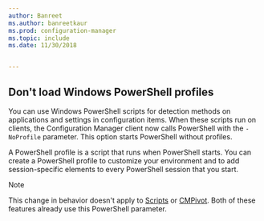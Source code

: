 ```yaml
---
author: Banreet
ms.author: banreetkaur
ms.prod: configuration-manager
ms.topic: include
ms.date: 11/30/2018


---
```


## <a name="bkmk_noprofile"></a> Don't load Windows PowerShell profiles
<!--1359239-->
You can use Windows PowerShell scripts for detection methods on applications and settings in configuration items. When these scripts run on clients, the Configuration Manager client now calls PowerShell with the `-NoProfile` parameter. This option starts PowerShell without profiles. 

A PowerShell profile is a script that runs when PowerShell starts. You can create a PowerShell profile to customize your environment and to add session-specific elements to every PowerShell session that you start. 

> [!Note]  
> This change in behavior doesn't apply to [Scripts](../../../../apps/deploy-use/create-deploy-scripts.md) or [CMPivot](../../../servers/manage/cmpivot.md). Both of these features already use this PowerShell parameter.   

